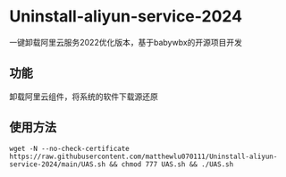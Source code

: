 # Uninstall-aliyun-service-2024
一键卸载阿里云服务2022优化版本，基于babywbx的开源项目开发
## 功能
卸载阿里云组件，将系统的软件下载源还原
## 使用方法 
```
wget -N --no-check-certificate https://raw.githubusercontent.com/matthewlu070111/Uninstall-aliyun-service-2024/main/UAS.sh && chmod 777 UAS.sh && ./UAS.sh
```
